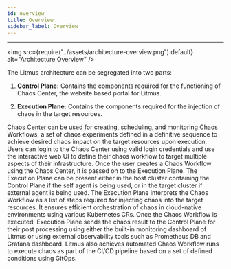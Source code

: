 ```yaml
---
id: overview
title: Overview
sidebar_label: Overview
---
```


---
<img src={require("../assets/architecture-overview.png").default} alt="Architecture Overview" />

The Litmus architecture can be segregated into two parts:

1. **Control Plane:** Contains the components required for the functioning of Chaos Center, the website based portal for Litmus.

2. **Execution Plane:** Contains the components required for the injection of chaos in the target resources.

Chaos Center can be used for creating, scheduling, and monitoring Chaos Workflows, a set of chaos experiments defined in a definitive sequence to achieve desired chaos impact on the target resources upon execution. Users can login to the Chaos Center using valid login credentials and use the interactive web UI to define their chaos workflow to target multiple aspects of their infrastructure. Once the user creates a Chaos Workflow using the Chaos Center, it is passed on to the Execution Plane. The Execution Plane can be present either in the host cluster containing the Control Plane if the self agent is being used, or in the target cluster if external agent is being used. The Execution Plane interprets the Chaos Workflow as a list of steps required for injecting chaos into the target resources. It ensures efficient orchestration of chaos in cloud-native environments using various Kubernetes CRs. Once the Chaos Workflow is executed, Execution Plane sends the chaos result to the Control Plane for their post processing using either the built-in monitoring dashboard of Litmus or using external observability tools such as Prometheus DB and Grafana dashboard. Litmus also achieves automated Chaos Workflow runs to execute chaos as part of the CI/CD pipeline based on a set of defined conditions using GitOps. 